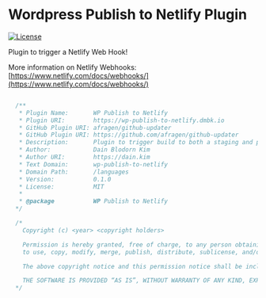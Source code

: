 # Wordpress Publish to Netlify Plugin

[![License](https://img.shields.io/npm/l/express.svg)](https://github.com/dblodorn/wp-publish-to-nelify/blob/master/LICENSE)

Plugin to trigger a Netlify Web Hook!

More information on Netlify Webhooks: [https://www.netlify.com/docs/webhooks/](https://www.netlify.com/docs/webhooks/)

```php

  /**
   * Plugin Name:       WP Publish to Netlify
   * Plugin URI:        https://wp-publish-to-netlify.dmbk.io
   * GitHub Plugin URI: afragen/github-updater
   * GitHub Plugin URI: https://github.com/afragen/github-updater
   * Description:       Plugin to trigger build to both a staging and production netlify site.
   * Author:            Dain Blodorn Kim
   * Author URI:        https://dain.kim
   * Text Domain:       wp-publish-to-netlify
   * Domain Path:       /languages
   * Version:           0.1.0
   * License:           MIT
   *
   * @package           WP Publish to Netlify
  */

  /*
    Copyright (c) <year> <copyright holders>

    Permission is hereby granted, free of charge, to any person obtaining a copy of this software and associated documentation files (the “Software”), to deal in the Software without restriction, including without limitation the rights
    to use, copy, modify, merge, publish, distribute, sublicense, and/or sell copies of the Software, and to permit persons to whom the Software is furnished to do so, subject to the following conditions:

    The above copyright notice and this permission notice shall be included in all copies or substantial portions of the Software.

    THE SOFTWARE IS PROVIDED “AS IS”, WITHOUT WARRANTY OF ANY KIND, EXPRESS OR IMPLIED, INCLUDING BUT NOT LIMITED TO THE WARRANTIES OF MERCHANTABILITY, FITNESS FOR A PARTICULAR PURPOSE AND NONINFRINGEMENT. IN NO EVENT SHALL THE AUTHORS OR COPYRIGHT HOLDERS BE LIABLE FOR ANY CLAIM, DAMAGES OR OTHER LIABILITY, WHETHER IN AN ACTION OF CONTRACT, TORT OR OTHERWISE, ARISING FROM, OUT OF OR IN CONNECTION WITH THE SOFTWARE OR THE USE OR OTHER DEALINGS IN THE SOFTWARE. 
  */

```